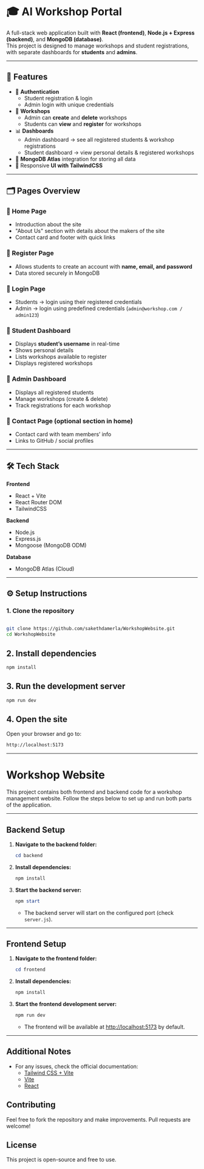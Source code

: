 # 🎓 AI Workshop Portal

A full-stack web application built with **React (frontend)**, **Node.js + Express (backend)**, and **MongoDB (database)**.  
This project is designed to manage workshops and student registrations, with separate dashboards for **students** and **admins**.

---

## 🚀 Features

- 🔐 **Authentication**
  - Student registration & login
  - Admin login with unique credentials
- 📝 **Workshops**
  - Admin can **create** and **delete** workshops
  - Students can **view** and **register** for workshops
- 📊 **Dashboards**
  - Admin dashboard → see all registered students & workshop registrations
  - Student dashboard → view personal details & registered workshops
- 💾 **MongoDB Atlas** integration for storing all data
- 🎨 Responsive **UI with TailwindCSS**

---

## 🗂️ Pages Overview

### 🔹 Home Page
- Introduction about the site  
- "About Us" section with details about the makers of the site  
- Contact card and footer with quick links  

### 🔹 Register Page
- Allows students to create an account with **name, email, and password**  
- Data stored securely in MongoDB  

### 🔹 Login Page
- Students → login using their registered credentials  
- Admin → login using predefined credentials (`admin@workshop.com / admin123`)  

### 🔹 Student Dashboard
- Displays **student’s username** in real-time  
- Shows personal details  
- Lists workshops available to register  
- Displays registered workshops  

### 🔹 Admin Dashboard
- Displays all registered students  
- Manage workshops (create & delete)  
- Track registrations for each workshop  

### 🔹 Contact Page (optional section in home)
- Contact card with team members’ info  
- Links to GitHub / social profiles  

---

## 🛠️ Tech Stack

**Frontend**
- React + Vite
- React Router DOM
- TailwindCSS

**Backend**
- Node.js
- Express.js
- Mongoose (MongoDB ODM)

**Database**
- MongoDB Atlas (Cloud)

---

## ⚙️ Setup Instructions

### 1. Clone the repository

```bash

git clone https://github.com/sakethdamerla/WorkshopWebsite.git
cd WorkshopWebsite
```
## 2. Install dependencies
```bash
npm install
```
## 3. Run the development server
```bash
npm run dev
```
## 4. Open the site

Open your browser and go to:
```bash
http://localhost:5173
```
---

# Workshop Website

This project contains both frontend and backend code for a workshop management website. Follow the steps below to set up and run both parts of the application.

---

## Backend Setup

1. **Navigate to the backend folder:**
	 ```powershell
	 cd backend
	 ```
2. **Install dependencies:**
	 ```powershell
	 npm install
	 ```
3. **Start the backend server:**
	 ```powershell
	 npm start
	 ```
	 - The backend server will start on the configured port (check `server.js`).

---

## Frontend Setup

1. **Navigate to the frontend folder:**
	 ```powershell
	 cd frontend
	 ```
2. **Install dependencies:**
	 ```powershell
	 npm install
	 ```

3. **Start the frontend development server:**
	 ```powershell
	 npm run dev
	 ```
	 - The frontend will be available at [http://localhost:5173](http://localhost:5173) by default.

---


## Additional Notes

- For any issues, check the official documentation:
	- [Tailwind CSS + Vite](https://tailwindcss.com/docs/installation/using-vite)
	- [Vite](https://vitejs.dev/)
	- [React](https://react.dev/)



## Contributing

Feel free to fork the repository and make improvements. Pull requests are welcome!

## License

This project is open-source and free to use.

